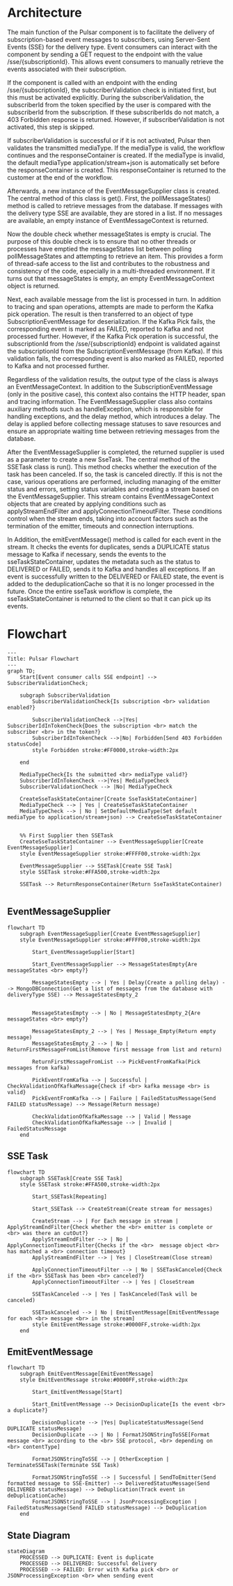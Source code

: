 <!--
Copyright 2024 Deutsche Telekom IT GmbH

SPDX-License-Identifier: Apache-2.0
-->

# Architecture
The main function of the Pulsar component is to facilitate the delivery of subscription-based event messages to subscribers, using Server-Sent Events (SSE) for the delivery type.
Event consumers can interact with the component by sending a GET request to the endpoint with the value /sse/{subscriptionId}. This allows event consumers to manually retrieve the events associated with their subscription.

If the component is called with an endpoint with the ending /sse/{subscriptionId}, the subscriberValidation check is initiated first, but this must be activated explicitly. 
During the subscriberValidation, the subscriberId from the token specified by the user is compared with the subscriberId from the subscription. If these subscriberIds do not match, a 403 Forbidden response is returned. 
However, if subscriberValidation is not activated, this step is skipped.

If subscriberValidation is successful or if it is not activated, Pulsar then validates the transmitted mediaType. 
If the mediaType is valid, the workflow continues and the responseContainer is created. If the mediaType is invalid, the default mediaType application/stream+json is automatically set before the responseContainer is created.
This responseContainer is returned to the customer at the end of the workflow.

Afterwards, a new instance of the EventMessageSupplier class is created. The central method of this class is get(). 
First, the pollMessageStates() method is called to retrieve messages from the database. If messages with the delivery type SSE are available, they are stored in a list. If no messages are available, an empty instance of EventMessageContext is returned.

Now the double check whether messageStates is empty is crucial. The purpose of this double check is to ensure that no other threads or processes have emptied the messageStates list between polling pollMessageStates and attempting to retrieve an item. 
This provides a form of thread-safe access to the list and contributes to the robustness and consistency of the code, especially in a multi-threaded environment. 
If it turns out that messageStates is empty, an empty EventMessageContext object is returned.

Next, each available message from the list is processed in turn. In addition to tracing and span operations, attempts are made to perform the Kafka pick operation. 
The result is then transferred to an object of type SubscriptionEventMessage for deserialization. If the Kafka Pick fails, the corresponding event is marked as FAILED, reported to Kafka and not processed further.
However, if the Kafka Pick operation is successful, the subscriptionId from the /sse/{subscriptionId} endpoint is validated against the subscriptionId from the SubscriptionEventMessage (from Kafka). If this validation fails, the corresponding event is also marked as FAILED, reported to Kafka and not processed further.

Regardless of the validation results, the output type of the class is always an EventMessageContext. In addition to the SubscriptionEventMessage (only in the positive case), this context also contains the HTTP header, span and tracing information.
The EventMessageSupplier class also contains auxiliary methods such as handleException, which is responsible for handling exceptions, and the delay method, which introduces a delay. 
The delay is applied before collecting message statuses to save resources and ensure an appropriate waiting time between retrieving messages from the database.

After the EventMessageSupplier is completed, the returned supplier is used as a parameter to create a new SseTask.
The central method of the SSETask class is run(). This method checks whether the execution of the task has been canceled. If so, the task is canceled directly. 
If this is not the case, various operations are performed, including managing of the emitter status and errors, setting status variables and creating a stream based on the EventMessageSupplier. This stream contains EventMessageContext objects that are created by applying conditions such as applyStreamEndFilter and applyConnectionTimeoutFilter. 
These conditions control when the stream ends, taking into account factors such as the termination of the emitter, timeouts and connection interruptions.

In Addition, the emitEventMessage() method is called for each event in the stream. It checks the events for duplicates, sends a DUPLICATE status message to Kafka if necessary, sends the events to the sseTaskStateContainer, updates the metadata such as the status to DELIVERED or FAILED, sends it to Kafka and handles all exceptions. 
If an event is successfully written to the DELIVERED or FAILED state, the event is added to the deduplicationCache so that it is no longer processed in the future. 
Once the entire sseTask workflow is complete, the sseTaskStateContainer is returned to the client so that it can pick up its events.

# Flowchart
```mermaid
---
Title: Pulsar Flowchart
---
graph TD;
    Start[Event consumer calls SSE endpoint] --> SubscriberValidationCheck;

    subgraph SubscriberValidation
        SubscriberValidationCheck{Is subscription <br> validation enabled?}
        
        SubscriberValidationCheck -->|Yes| SubscriberIdInTokenCheck{Does the subscription <br> match the subscriber <br> in the token?}
        SubscriberIdInTokenCheck -->|No| Forbidden[Send 403 Forbidden statusCode]
        style Forbidden stroke:#FF0000,stroke-width:2px

    end
    
    MediaTypeCheck{Is the submitted <br> mediaType valid?}
    SubscriberIdInTokenCheck -->|Yes| MediaTypeCheck
    SubscriberValidationCheck --> |No| MediaTypeCheck

    CreateSseTaskStateContainer[Create SseTaskStateContainer]
    MediaTypeCheck --> | Yes | CreateSseTaskStateContainer
    MediaTypeCheck --> | No | SetDefaultMediaType(Set default mediaType to application/stream+json) --> CreateSseTaskStateContainer
    
    
    %% First Supplier then SSETask
    CreateSseTaskStateContainer --> EventMessageSupplier[Create EventMessageSupplier]
    style EventMessageSupplier stroke:#FFFF00,stroke-width:2px

    EventMessageSupplier --> SSETask[Create SSE Task]
    style SSETask stroke:#FFA500,stroke-width:2px
    
    SSETask --> ReturnResponseContainer(Return SseTaskStateContainer)
    
```

## EventMessageSupplier
```mermaid
flowchart TD
    subgraph EventMessageSupplier[Create EventMessageSupplier]
    style EventMessageSupplier stroke:#FFFF00,stroke-width:2px
    
        Start_EventMessageSupplier[Start]
        
        Start_EventMessageSupplier --> MessageStatesEmpty{Are messageStates <br> empty?}
        
        MessageStatesEmpty --> | Yes | Delay(Create a polling delay) --> MongoDBConnection(Get a list of messages from the database with deliveryType SSE) --> MessageStatesEmpty_2
        
        
        MessageStatesEmpty --> | No | MessageStatesEmpty_2{Are messageStates <br> empty?}

        MessageStatesEmpty_2 --> | Yes | Message_Empty(Return empty message)
        MessageStatesEmpty_2 --> | No | ReturnFirstMessageFromList(Remove first message from list and return)

        ReturnFirstMessageFromList --> PickEventFromKafka(Pick messages from kafka)
        
        PickEventFromKafka --> | Successful | CheckValidationOfKafkaMessage{Check if <br> kafka message <br> is valid}
        PickEventFromKafka --> | Failure | FailedStatusMessage(Send FAILED statusMessage) --> Message(Return message)

        CheckValidationOfKafkaMessage --> | Valid | Message
        CheckValidationOfKafkaMessage --> | Invalid | FailedStatusMessage
    end
```

## SSE Task
```mermaid
flowchart TD
    subgraph SSETask[Create SSE Task]
    style SSETask stroke:#FFA500,stroke-width:2px
    
        Start_SSETask[Repeating]
        
        Start_SSETask --> CreateStream(Create stream for messages)
        
        CreateStream --> | For Each message in stream | ApplyStreamEndFilter{Check whether the <br> emitter is complete or <br> was there an cutOut?} 
        ApplyStreamEndFilter --> | No | ApplyConnectionTimeoutFilter{Checks if the <br>  message object <br> has matched a <br> connection timeout}
        ApplyStreamEndFilter --> | Yes | CloseStream(Close stream)
        
        ApplyConnectionTimeoutFilter --> | No | SSETaskCanceled{Check if the <br> SSETask has been <br> canceled?}
        ApplyConnectionTimeoutFilter --> | Yes | CloseStream
        
        SSETaskCanceled --> | Yes | TaskCanceled(Task will be canceled)
        
        SSETaskCanceled --> | No | EmitEventMessage[EmitEventMessage for each <br> message <br> in the stream]
        style EmitEventMessage stroke:#0000FF,stroke-width:2px
    end
```

## EmitEventMessage
```mermaid
flowchart TD
    subgraph EmitEventMessage[EmitEventMessage]
    style EmitEventMessage stroke:#0000FF,stroke-width:2px

        Start_EmitEventMessage[Start]

        Start_EmitEventMessage --> DecisionDuplicate{Is the event <br> a duplicate?}

        DecisionDuplicate --> |Yes| DuplicateStatusMessage(Send DUPLICATE statusMessage)
        DecisionDuplicate --> | No | FormatJSONStringToSSE[Format message <br> according to the <br> SSE protocol, <br> depending on <br> contentType]

        FormatJSONStringToSSE --> | OtherException | TerminateSSETask(Terminate SSE Task)

        FormatJSONStringToSSE --> | Successful | SendToEmitter(Send formatted message to SSE-Emitter) --> DeliveredStatusMessage(Send DELIVERED statusMessage) --> DeDuplication(Track event in deDuplicationCache)
        FormatJSONStringToSSE --> | JsonProcessingException | FailedStatusMessage(Send FAILED statusMessage) --> DeDuplication
    end
```

## State Diagram
````mermaid
stateDiagram
    PROCESSED --> DUPLICATE: Event is duplicate
    PROCESSED --> DELIVERED: Successful delivery
    PROCESSED --> FAILED: Error with Kafka pick <br> or JSONProcessingException <br> when sending event
````